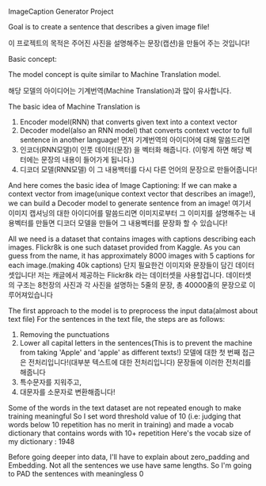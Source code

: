 ImageCaption Generator Project


Goal is to create a sentence that describes a given image file!

이 프로젝트의 목적은 주어진 사진을 설명해주는 문장(캡션)을 만들어 주는 것입니다!



Basic concept:

The model concept is quite similar to Machine Translation model.

해당 모델의 아이디어는 기계번역(Machine Translation)과 많이 유사합니다.



The basic idea of Machine Translation is
1. Encoder model(RNN) that converts given text into a context vector
2. Decoder model(also an RNN model) that converts context vector to full sentence in another language!
먼저 기계번역의 아이디어에 대해 말씀드리면
1. 인코더(RNN모델)이 인풋 데이터(문장) 을 벡터화 해줍니다. (이렇게 하면 해당 벡터에는 문장의 내용이 들어가게 됩니다.)
2. 디코더 모델(RNN모델) 이 그 내용백터를 다시 다른 언어의 문장으로 만들어줍니다!


And here comes the basic idea of Image Captioning:
If we can make a context vector from image(unique context vector that describes an image!),
we can build a Decoder model to generate sentence from an image! 
여기서 이미지 캡셔닝의 대한 아이디어를 말씀드리면
이미지로부터 그 이미지를 설명해주는 내용벡터를 만들면
디코더 모델을 만들어 그 내용벡터를 문장화 할 수 있습니다!


All we need is a dataset that contains images with captions describing each images.
Flickr8k is one such dataset provided from Kaggle. 
As you can guess from the name, it has approximately 8000 images with 5 captions for each image.(making 40k captions)
단지 필요한건 이미지와 문장들이 담긴 데이터셋입니다!
저는 캐글에서 제공하는 Flickr8k 라는 데이터셋을 사용할겁니다.
데이터셋의 구조는 8천장의 사진과 각 사진을 설명하는 5줄의 문장, 총 40000줄의 문장으로 이루어져있습니다


The first approach to the model is to preprocess the input data(almost about text file)
For the sentences in the text file, the steps are as follows:
1. Removing the punctuations
2. Lower all capital letters in the sentences(This is to prevent the machine from taking 'Apple' and 'apple' as different texts!)
모델에 대한 첫 번째 접근은 전처리입니다!(대부분 텍스트에 대한 전처리입니다)
문장들에 이러한 전처리를 해줍니다
1. 특수문자를 지워주고,
2. 대문자를 소문자로 변환해줍니다!


Some of the words in the text dataset are not repeated enough to make training meaningful
So I set word threshold value of 10 (i.e: judging that words below 10 repetition has no merit in training)
and made a vocab dictionary that contains words with 10+ repetition
Here's the vocab size of my dictionary : 1948

Before going deeper into data, I'll have to explain about zero_padding and Embedding.
Not all the sentences we use have same lengths. So I'm going to PAD the sentences with meaningless 0


